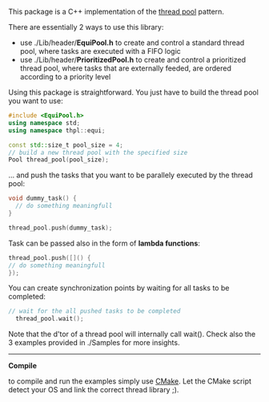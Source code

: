This package is a C++ implementation of the [thread pool](https://en.wikipedia.org/wiki/Thread_pool) pattern.

There are essentially 2 ways to use this library:

 * use ./Lib/header/**EquiPool.h** to create and control a standard thread pool, where tasks are executed with a FIFO logic
 * use ./Lib/header/**PrioritizedPool.h** to create and control a prioritized thread pool, where tasks that are externally feeded, are ordered according to a priority level

Using this package is straightforward. You just have to build the thread pool you want to use:
```cpp
#include <EquiPool.h>
using namespace std;
using namespace thpl::equi;

const std::size_t pool_size = 4;
// build a new thread pool with the specified size
Pool thread_pool(pool_size);
```

... and push the tasks that you want to be parallely executed by the thread pool:
```cpp
void dummy_task() {
  // do something meaningfull
}

thread_pool.push(dummy_task);
```
Task can be passed also in the form of **lambda functions**:
```cpp
thread_pool.push([]() {
// do something meaningfull
});
```

You can create synchronization points by waiting for all tasks to be completed:
```cpp
// wait for the all pushed tasks to be completed
  thread_pool.wait();
```

Note that the d'tor of a thread pool will internally call wait().
Check also the 3 examples provided in ./Samples for more insights.

----------------------------------------------------------------------------------

**Compile**

to compile and run the examples simply use [CMake](https://cmake.org). Let the CMake script detect your OS and link the correct thread library ;).
